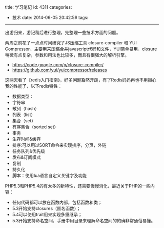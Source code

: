 title: 学习笔记
id: 4311
categories:
  - 技术
date: 2014-06-05 20:42:59
tags:
---

出游归来，游记稍后进行整理，先整理一些技术方面的问题。

两周之前花了一点点时间研究了JS压缩工具 closure-compiler 和 YUI Compressor，主要用来压缩合并javascript代码和文件，YUI简单易用，closure稍微有点复杂，参数和用法也比较多，而且有很强大的解析引擎。

* https://code.google.com/p/closure-compiler/
* https://github.com/yui/yuicompressor/releases

这两天看了《redis入门指南》，好多问题豁然开朗，有了Redis妈妈再也不用担心我的性能了，以下redis特性：

* 数据类型：
* 字符串
* 散列（hash）
* 列表（list）
* 集合（set）
* 有序集合（sorted set）
* 事务
* 生存时间&amp;缓存
* 排序:可以用过SORT命令来实现排序，分页，外链
* 任务队列&amp;优先级
* 发布&amp;订阅模式
* 复制
* 持久化
* 脚本：使用lua语言自定义关键字及功能

PHP5.3和PHP5.4的有太多的新特性，还需要慢慢消化，最近关于PHP的一些内容：

* 任何代码都可以放在函数内部，包括函数和类；
* 5.3开始支持closures（匿名函数）；
* 5.4可以使用trait用来实现多重继承；
* 5.3开始支持命名空间，手册中用目录来理解命名空间的的确非常通俗易懂。
